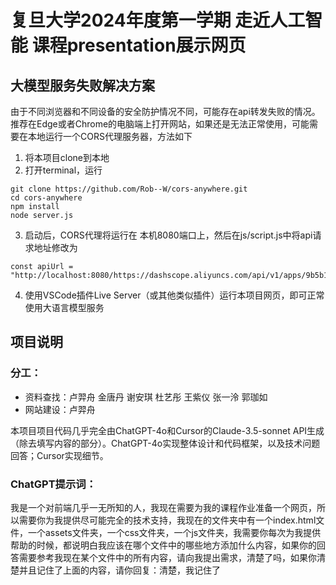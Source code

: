 # 复旦大学2024年度第一学期 走近人工智能 课程presentation展示网页

## 大模型服务失败解决方案
由于不同浏览器和不同设备的安全防护情况不同，可能存在api转发失败的情况。推荐在Edge或者Chrome的电脑端上打开网站，如果还是无法正常使用，可能需要在本地运行一个CORS代理服务器，方法如下

1. 将本项目clone到本地
2. 打开terminal，运行
```
git clone https://github.com/Rob--W/cors-anywhere.git
cd cors-anywhere
npm install
node server.js
```
3. 启动后，CORS代理将运行在 本机8080端口上，然后在js/script.js中将api请求地址修改为
```
const apiUrl = "http://localhost:8080/https://dashscope.aliyuncs.com/api/v1/apps/9b5b1d8a879c4f7881ac34ec38cc0071/completion";
```
4. 使用VSCode插件Live Server（或其他类似插件）运行本项目网页，即可正常使用大语言模型服务

## 项目说明
### 分工：
- 资料查找：卢羿舟 金唐丹 谢安琪 杜艺彤 王紫仪 张一泠 郭珈如
- 网站建设：卢羿舟 

本项目项目代码几乎完全由ChatGPT-4o和Cursor的Claude-3.5-sonnet API生成（除去填写内容的部分）。ChatGPT-4o实现整体设计和代码框架，以及技术问题回答；Cursor实现细节。

### ChatGPT提示词：

我是一个对前端几乎一无所知的人，我现在需要为我的课程作业准备一个网页，所以需要你为我提供尽可能完全的技术支持，我现在的文件夹中有一个index.html文件，一个assets文件夹，一个css文件夹，一个js文件夹，我需要你每次为我提供帮助的时候，都说明白我应该在哪个文件中的哪些地方添加什么内容，如果你的回答需要参考我现在某个文件中的所有内容，请向我提出需求，清楚了吗，如果你清楚并且记住了上面的内容，请你回复：清楚，我记住了
